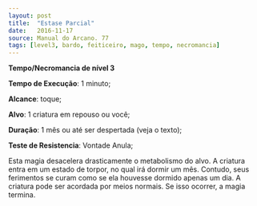 ```yaml
---
layout: post
title:  "Estase Parcial"
date:   2016-11-17
source: Manual do Arcano. 77
tags: [level3, bardo, feiticeiro, mago, tempo, necromancia]
---
```


**Tempo/Necromancia de nível 3**

**Tempo de Execução**: 1 minuto;

**Alcance**: toque;

**Alvo**: 1 criatura em repouso ou você;

**Duração**: 1 mês ou até ser despertada (veja o texto);

**Teste de Resistencia**: Vontade Anula;

Esta magia desacelera drasticamente 
o metabolismo do alvo. A criatura entra 
em um estado de torpor, no qual irá dormir um mês. Contudo, seus ferimentos 
se curam como se ela houvesse dormido 
apenas um dia. A criatura pode ser acordada por meios normais. Se isso ocorrer, 
a magia termina.